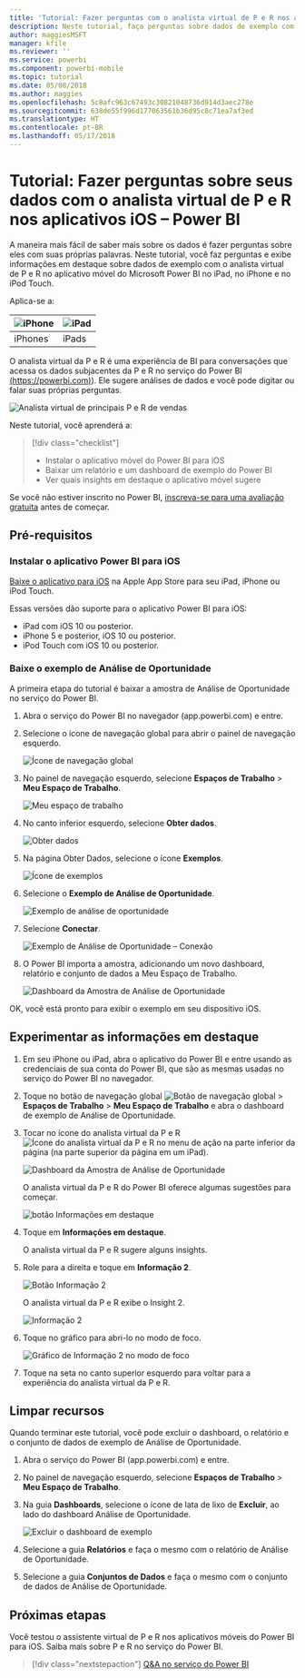 ```yaml
---
title: 'Tutorial: Fazer perguntas com o analista virtual de P e R nos aplicativos iOS – Power BI'
description: Neste tutorial, faça perguntas sobre dados de exemplo com suas próprias palavras com o analista virtual da P e R no aplicativo móvel do Power BI em seu dispositivo iOS.
author: maggiesMSFT
manager: kfile
ms.reviewer: ''
ms.service: powerbi
ms.component: powerbi-mobile
ms.topic: tutorial
ms.date: 05/08/2018
ms.author: maggies
ms.openlocfilehash: 5c8afc963c67493c30821048736d914d3aec278e
ms.sourcegitcommit: 638de55f996d177063561b36d95c8c71ea7af3ed
ms.translationtype: HT
ms.contentlocale: pt-BR
ms.lasthandoff: 05/17/2018
---
```

# <a name="tutorial-ask-questions-about-your-data-with-the-qa-virtual-analyst-in-ios-apps---power-bi"></a>Tutorial: Fazer perguntas sobre seus dados com o analista virtual de P e R nos aplicativos iOS – Power BI

A maneira mais fácil de saber mais sobre os dados é fazer perguntas sobre eles com suas próprias palavras. Neste tutorial, você faz perguntas e exibe informações em destaque sobre dados de exemplo com o analista virtual de P e R no aplicativo móvel do Microsoft Power BI no iPad, no iPhone e no iPod Touch. 

Aplica-se a:

| ![iPhone](media/tutorial-mobile-apps-ios-qna/iphone-logo-50-px.png) | ![iPad](media/tutorial-mobile-apps-ios-qna/ipad-logo-50-px.png) |
|:--- |:--- |
| iPhones |iPads |

O analista virtual da P e R é uma experiência de BI para conversações que acessa os dados subjacentes da P e R no serviço do Power BI [(https://powerbi.com)](https://powerbi.com)). Ele sugere análises de dados e você pode digitar ou falar suas próprias perguntas.

![Analista virtual de principais P e R de vendas](media/tutorial-mobile-apps-ios-qna/power-bi-ios-q-n-a-top-sale-intro.png)

Neste tutorial, você aprenderá a:

> [!div class="checklist"]
> * Instalar o aplicativo móvel do Power BI para iOS
> * Baixar um relatório e um dashboard de exemplo do Power BI
> * Ver quais insights em destaque o aplicativo móvel sugere

Se você não estiver inscrito no Power BI, [inscreva-se para uma avaliação gratuita](https://app.powerbi.com/signupredirect?pbi_source=web) antes de começar.

## <a name="prerequisites"></a>Pré-requisitos

### <a name="install-the-power-bi-for-ios-app"></a>Instalar o aplicativo Power BI para iOS
[Baixe o aplicativo para iOS](http://go.microsoft.com/fwlink/?LinkId=522062 "Baixe o aplicativo para iPhone") na Apple App Store para seu iPad, iPhone ou iPod Touch.

Essas versões dão suporte para o aplicativo Power BI para iOS:
- iPad com iOS 10 ou posterior.
- iPhone 5 e posterior, iOS 10 ou posterior. 
- iPod Touch com iOS 10 ou posterior.

### <a name="download-the-opportunity-analysis-sample"></a>Baixe o exemplo de Análise de Oportunidade
A primeira etapa do tutorial é baixar a amostra de Análise de Oportunidade no serviço do Power BI.

1. Abra o serviço do Power BI no navegador (app.powerbi.com) e entre.

1. Selecione o ícone de navegação global para abrir o painel de navegação esquerdo.

    ![Ícone de navegação global](media/tutorial-mobile-apps-ios-qna/power-bi-android-quickstart-global-nav-icon.png)

2. No painel de navegação esquerdo, selecione **Espaços de Trabalho** > **Meu Espaço de Trabalho**.

    ![Meu espaço de trabalho](media/tutorial-mobile-apps-ios-qna/power-bi-android-quickstart-my-workspace.png)

3. No canto inferior esquerdo, selecione **Obter dados**.
   
    ![Obter dados](media/tutorial-mobile-apps-ios-qna/power-bi-get-data.png)

3. Na página Obter Dados, selecione o ícone **Exemplos**.
   
   ![Ícone de exemplos](media/tutorial-mobile-apps-ios-qna/power-bi-samples-icon.png)

4. Selecione o **Exemplo de Análise de Oportunidade**.
 
    ![Exemplo de análise de oportunidade](media/tutorial-mobile-apps-ios-qna/power-bi-oa.png)
 
8. Selecione **Conectar**.  
  
   ![Exemplo de Análise de Oportunidade – Conexão](media/tutorial-mobile-apps-ios-qna/opportunity-connect.png)
   
5. O Power BI importa a amostra, adicionando um novo dashboard, relatório e conjunto de dados a Meu Espaço de Trabalho.
   
   ![Dashboard da Amostra de Análise de Oportunidade](media/tutorial-mobile-apps-ios-qna/power-bi-service-opportunity-sample.png)

OK, você está pronto para exibir o exemplo em seu dispositivo iOS.

## <a name="try-featured-insights"></a>Experimentar as informações em destaque
1. Em seu iPhone ou iPad, abra o aplicativo do Power BI e entre usando as credenciais de sua conta do Power BI, que são as mesmas usadas no serviço do Power BI no navegador.

1.  Toque no botão de navegação global ![Botão de navegação global](media/mobile-ipad-app-get-started/power-bi-iphone-global-nav-button.png) > **Espaços de Trabalho** > **Meu Espaço de Trabalho** e abra o dashboard de exemplo de Análise de Oportunidade.

2. Tocar no ícone do analista virtual da P e R ![Ícone do analista virtual da P e R](media/tutorial-mobile-apps-ios-qna/power-bi-ios-q-n-a-icon.png) no menu de ação na parte inferior da página (na parte superior da página em um iPad).

     ![Dashboard da Amostra de Análise de Oportunidade](media/tutorial-mobile-apps-ios-qna/power-bi-ios-qna-opportunity-analysis.png)

     O analista virtual da P e R do Power BI oferece algumas sugestões para começar.

     ![botão Informações em destaque](media/tutorial-mobile-apps-ios-qna/power-bi-ios-qna-suggest-insights.png)
3. Toque em **Informações em destaque**.

     O analista virtual da P e R sugere alguns insights.
4. Role para a direita e toque em **Informação 2**.

    ![Botão Informação 2](media/tutorial-mobile-apps-ios-qna/power-bi-ios-qna-suggest-insight-2.png)

     O analista virtual da P e R exibe o Insight 2.

    ![Informação 2](media/tutorial-mobile-apps-ios-qna/power-bi-ios-qna-show-insight-2.png)
5. Toque no gráfico para abri-lo no modo de foco.

    ![Gráfico de Informação 2 no modo de foco](media/tutorial-mobile-apps-ios-qna/power-bi-ios-qna-open-insight-2.png)
6. Toque na seta no canto superior esquerdo para voltar para a experiência do analista virtual da P e R.

## <a name="clean-up-resources"></a>Limpar recursos

Quando terminar este tutorial, você pode excluir o dashboard, o relatório e o conjunto de dados de exemplo de Análise de Oportunidade.

1. Abra o serviço do Power BI (app.powerbi.com) e entre.

2. No painel de navegação esquerdo, selecione **Espaços de Trabalho** > **Meu Espaço de Trabalho**.

3. Na guia **Dashboards**, selecione o ícone de lata de lixo de **Excluir**, ao lado do dashboard Análise de Oportunidade.

    ![Excluir o dashboard de exemplo](media/tutorial-mobile-apps-ios-qna/power-bi-service-delete-opportunity-sample.png)

4. Selecione a guia **Relatórios** e faça o mesmo com o relatório de Análise de Oportunidade.

5. Selecione a guia **Conjuntos de Dados** e faça o mesmo com o conjunto de dados de Análise de Oportunidade.


## <a name="next-steps"></a>Próximas etapas

Você testou o assistente virtual de P e R nos aplicativos móveis do Power BI para iOS. Saiba mais sobre P e R no serviço do Power BI.
> [!div class="nextstepaction"]
> [Q&A no serviço do Power BI](/.power-bi-q-and-a.md)

